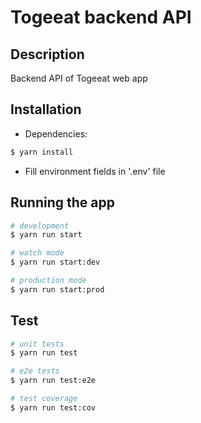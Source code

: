 # Togeeat backend API

## Description
Backend API of Togeeat web app

## Installation
- Dependencies:
```bash
$ yarn install
```
- Fill environment fields in '.env' file

## Running the app

```bash
# development
$ yarn run start

# watch mode
$ yarn run start:dev

# production mode
$ yarn run start:prod
```

## Test

```bash
# unit tests
$ yarn run test

# e2e tests
$ yarn run test:e2e

# test coverage
$ yarn run test:cov
```


